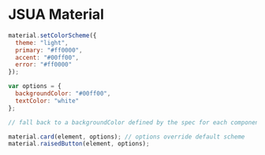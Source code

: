 JSUA Material
=================================================

```js
material.setColorScheme({
  theme: "light",
  primary: "#ff0000",
  accent: "#00ff00",
  error: "#ff0000"
});

var options = {
  backgroundColor: "#00ff00",
  textColor: "white"
};

// fall back to a backgroundColor defined by the spec for each component.

material.card(element, options); // options override default scheme
material.raisedButton(element, options);

```
